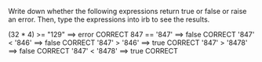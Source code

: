 Write down whether the following expressions return true or false or raise an error. Then, type the expressions into irb to see the results.

(32 * 4) >= "129"  ==> error CORRECT
847 == '847'  ==> false CORRECT
'847' < '846' ==> false CORRECT
'847' > '846' ==> true CORRECT
'847' > '8478' ==> false CORRECT
'847' < '8478' ==> true CORRECT
